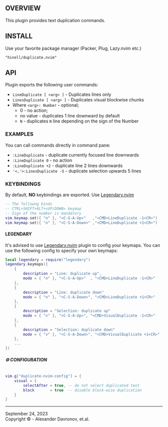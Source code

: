 ## OVERVIEW
This plugin provides text duplication commands.

## INSTALL
Use your favorite package manager (Packer, Plug, Lazy.nvim etc.) 
```
"hinell/duplicate.nvim"
```

## API

Plugin exports the following user commands:
* `LineDuplicate [ <arg> ]` - Duplicates lines only
* `LinesDuplicate [ <arg> ]` - Duplicates visual blockwise chunks
* Where `<arg>: Number` - optional;
    * 0 - no action;
    * no value - duplicates 1 line downward by default
    * `N` - duplicates `N` line depending on the sign of the Number

### EXAMPLES
You can call commands directly in command pane: 
* `:LineDuplicate` - duplicate currently focused line downwards
* `:LineDuplicate 0` - no action
* `:LineDuplicate +2` - duplicate line 2 lines downwards
* `'<,'>:LinesDuplicate -5` - duplicate selection upwards 5 lines

### KEYBINDINGS

By default, **NO** keybindings are exported. Use [Legendary.nvim] 

```lua
-- The followng binds 
-- CTRL+SHIFT+ALT+<UP/DOWN> keymap
-- Sign of the number is mandatory
vim.keymap.set({ "n" }, "<C-S-A-Up>"   ,"<CMD>LineDuplicate -1<CR>")
vim.keymap.set({ "n" }, "<C-S-A-Down>" ,"<CMD>LineDuplicate +1<CR>")
```

#### LEGENDARY

It's advised to use [Legendary.nvim] plugin to config your keymaps.
You can use the following config to specify your own keymaps: 
```lua
local legendary = require("legendary")
legendary.keymaps({
    {
        description = "Line: duplicate up",
        mode = { "n" }, "<C-S-A-Up>"  , "<CMD>LineDuplicate -1<CR>"
    },
    {
        description = "Line: duplicate down"
        mode = { "n" }, "<C-S-A-Down>", "<CMD>LineDuplicate +1<CR>"
    },
    {
        description = "Selection: duplicate up"
        mode = { "v" }, "<C-S-A-Up>", "<CMD>VisualDuplicate -1<CR>"
    },
    {
        description = "Selection: duplicate down"
        mode = { "v" }, "<C-S-A-Down>", "<CMD>VisualDuplicate +1<CR>"
    },
    ...
})
```

[Legendary.nvim]: https://github.com/mrjones2014/legendary.nvim

##### ⚙️ CONFIGURATION
```lua

vim.g["duplicate-nvim-config"] = {
	visual = {
		selectAfter = true, -- do not select duplicated text
		block       = true  -- disable block-wise duplication
	}
}
```

----

September 24, 2023</br>
Copyright ©  - Alexander Davronov, et.al.</br>
